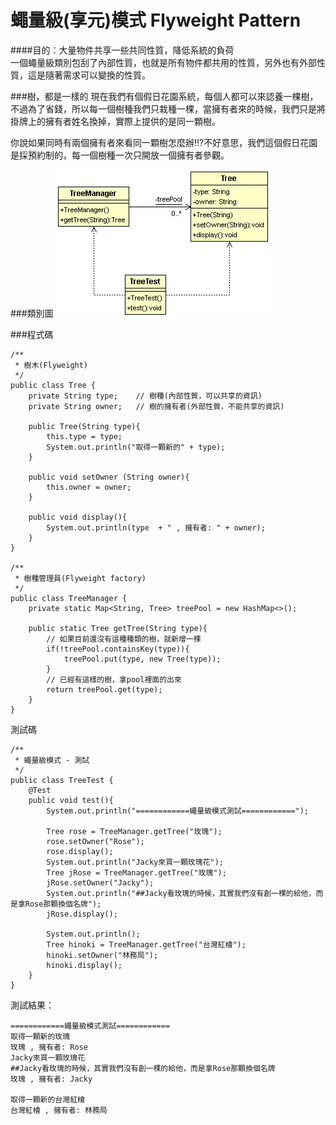 # 蠅量級(享元)模式 Flyweight Pattern

####目的：大量物件共享一些共同性質，降低系統的負荷  
一個蠅量級類別包刮了內部性質，也就是所有物件都共用的性質，另外也有外部性質，這是隨著需求可以變換的性質。  

###樹，都是一樣的
現在我們有個假日花園系統，每個人都可以來認養一棵樹，不過為了省錢，所以每一個樹種我們只栽種一棵，當擁有者來的時候，我們只是將掛牌上的擁有者姓名換掉，實際上提供的是同一顆樹。  
  
你說如果同時有兩個擁有者來看同一顆樹怎麼辦!!?不好意思，我們這個假日花園是採預約制的，每一個樹種一次只開放一個擁有者參觀。
  
###類別圖
![Flyweight Class Diagram](image/flyweight.gif)  
  
  
###程式碼  
```
/**
 * 樹木(Flyweight)
 */
public class Tree {
	private String type;	// 樹種(內部性質，可以共享的資訊)
	private String owner;	// 樹的擁有者(外部性質，不能共享的資訊)

	public Tree(String type){
		this.type = type;
		System.out.println("取得一顆新的" + type);
	}
	
	public void setOwner (String owner){
		this.owner = owner;
	}

	public void display(){
		System.out.println(type  + " , 擁有者: " + owner);
	}
}

/**
 * 樹種管理員(Flyweight factory)
 */
public class TreeManager {
	private static Map<String, Tree> treePool = new HashMap<>();
	
	public static Tree getTree(String type){
		// 如果目前還沒有這種種類的樹，就新增一棵
		if(!treePool.containsKey(type)){
			treePool.put(type, new Tree(type));
		}
		// 已經有這樣的樹，拿pool裡面的出來
		return treePool.get(type);
	}
}
```  
測試碼
```  
/**
 * 蠅量級模式 - 測試
 */
public class TreeTest {
	@Test
	public void test(){
		System.out.println("============蠅量級模式測試============");

		Tree rose = TreeManager.getTree("玫瑰");
		rose.setOwner("Rose");
		rose.display();
		System.out.println("Jacky來買一顆玫瑰花");
		Tree jRose = TreeManager.getTree("玫瑰");
		jRose.setOwner("Jacky");
		System.out.println("##Jacky看玫瑰的時候，其實我們沒有創一棵的給他，而是拿Rose那顆換個名牌");
		jRose.display();
		
		System.out.println();
		Tree hinoki = TreeManager.getTree("台灣紅檜");
		hinoki.setOwner("林務局");
		hinoki.display();
	}
}

```  
測試結果：
```
============蠅量級模式測試============
取得一顆新的玫瑰
玫瑰 , 擁有者: Rose
Jacky來買一顆玫瑰花
##Jacky看玫瑰的時候，其實我們沒有創一棵的給他，而是拿Rose那顆換個名牌
玫瑰 , 擁有者: Jacky

取得一顆新的台灣紅檜
台灣紅檜 , 擁有者: 林務局
``` 